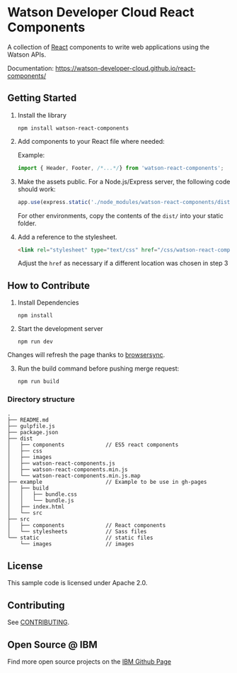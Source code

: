# Watson Developer Cloud React Components
A collection of [React](https://facebook.github.io/react/) components to write web applications using the Watson APIs.

Documentation: https://watson-developer-cloud.github.io/react-components/

## Getting Started

1. Install the library

    ```
    npm install watson-react-components
    ```

2. Add components to your React file where needed:

    Example:
    ```js
    import { Header, Footer, /*...*/} from 'watson-react-components';
    ```

3. Make the assets public. For a Node.js/Express server, the following code should work:

   ```js
   app.use(express.static('./node_modules/watson-react-components/dist/'));
   ```

   For other environments, copy the contents of the `dist/` into your static folder.

4. Add a reference to the stylesheet.

   ```html
   <link rel="stylesheet" type="text/css" href="/css/watson-react-components.min.css">
   ```

   Adjust the `href` as necessary if a different location was chosen in step 3


## How to Contribute

1. Install Dependencies

    ```
    npm install
    ```

2. Start the development server

    ```
    npm run dev
    ```
  Changes will refresh the page thanks to [browsersync](https://www.browsersync.io).


3. Run the build command before pushing merge request:

    ```
    npm run build
    ```

### Directory structure

```
.
├── README.md
├── gulpfile.js
├── package.json
├── dist
│   ├── components             // ES5 react components
│   ├── css
│   ├── images
│   ├── watson-react-components.js
│   ├── watson-react-components.min.js
│   └── watson-react-components.min.js.map
├── example                    // Example to be use in gh-pages
│   ├── build
│   │   ├── bundle.css
│   │   └── bundle.js
│   ├── index.html
│   └── src
├── src
│   ├── components             // React components
│   └── stylesheets            // Sass files
└── static                     // static files
    └── images                 // images

```
## License

  This sample code is licensed under Apache 2.0.

## Contributing

  See [CONTRIBUTING](.github/CONTRIBUTING.md).

## Open Source @ IBM
  Find more open source projects on the [IBM Github Page](http://ibm.github.io/)
